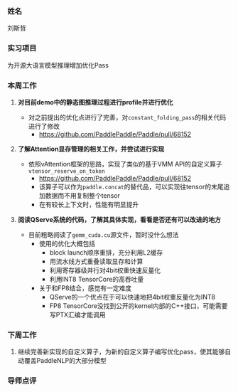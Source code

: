 ### 姓名
刘斯哲

### 实习项目
为开源大语言模型推理增加优化Pass

### 本周工作

1. **对目前demo中的静态图推理过程进行profile并进行优化**

	* 对之前提出的优化点进行了完善，对`constant_folding_pass`的相关代码进行了修改
    	* https://github.com/PaddlePaddle/Paddle/pull/68152


2. **了解Attention显存管理的相关工作，并尝试进行实现**

    * 依照vAttention框架的思路，实现了类似的基于VMM API的自定义算子`vtensor_reserve_on_token`
      * https://github.com/PaddlePaddle/Paddle/pull/68152
      * 该算子可以作为`paddle.concat`的替代品，可以实现往tensor的末尾追加数据而不用复制整个tensor
      * 在有较长上下文时，性能有明显提升


3. **阅读QServe系统的代码，了解其具体实现，看看是否还有可以改进的地方**
    
    * 目前粗略阅读了`gemm_cuda.cu`源文件，暂时没什么想法
      * 使用的优化大概包括
        * block launch顺序重排，充分利用L2缓存
        * 用流水线方式重叠读取显存和计算
        * 利用寄存器级并行对4bit权重快速反量化
        * 利用INT8 TensorCore的高吞吐量
      * 关于和FP8结合，感觉有一定难度
        * QServe的一个优点在于可以快速地把4bit权重反量化为INT8
        * FP8 TensorCore没找到公开的kernel内部的C++接口，可能需要写PTX汇编才能调用

### 下周工作

1. 继续完善新实现的自定义算子，为新的自定义算子编写优化pass，使其能够自动覆盖PaddleNLP的大部分模型

### 导师点评
